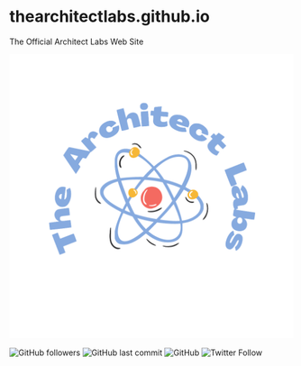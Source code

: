 # thearchitectlabs.github.io
The Official Architect Labs Web Site

![Logo](/img/Logo.png)

![GitHub followers](https://img.shields.io/github/followers/TheArchitectLabs?style=social)  ![GitHub last commit](https://img.shields.io/github/last-commit/TheArchitectLabs/thearchitectlabs.github.io)  ![GitHub](https://img.shields.io/github/license/TheArchitectLabs/thearchitectlabs.github.io)  ![Twitter Follow](https://img.shields.io/twitter/follow/TheArchLabs?style=social)
